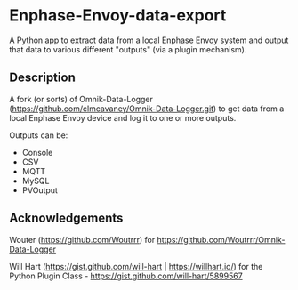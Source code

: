 # Enphase-Envoy-data-export

A Python app to extract data from a local Enphase Envoy system and output that data to various different "outputs" (via a plugin mechanism).


## Description

A fork (or sorts) of Omnik-Data-Logger (https://github.com/clmcavaney/Omnik-Data-Logger.git) to get data from a local Enphase Envoy device and log it to one or more outputs.

Outputs can be:
- Console
- CSV
- MQTT
- MySQL
- PVOutput


## Acknowledgements

Wouter (https://github.com/Woutrrr) for https://github.com/Woutrrr/Omnik-Data-Logger

Will Hart (https://gist.github.com/will-hart | https://willhart.io/) for the Python Plugin Class - https://gist.github.com/will-hart/5899567
